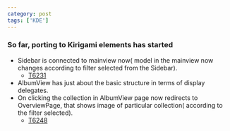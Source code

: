 ```yaml
---
category: post
tags: ['KDE']
---
```

### So far, porting to Kirigami elements has started
* Sidebar is connected to mainview now( model in the mainview now changes according to filter selected from the Sidebar).
    - [T6231](https://phabricator.kde.org/T6231)
* AlbumView has just about the basic structure in terms of display delegates.
* On clicking the collection in AlbumView page now redirects to OverviewPage, that shows image of particular collection( according to the filter selected).
    - [T6248](https://phabricator.kde.org/T6248)
